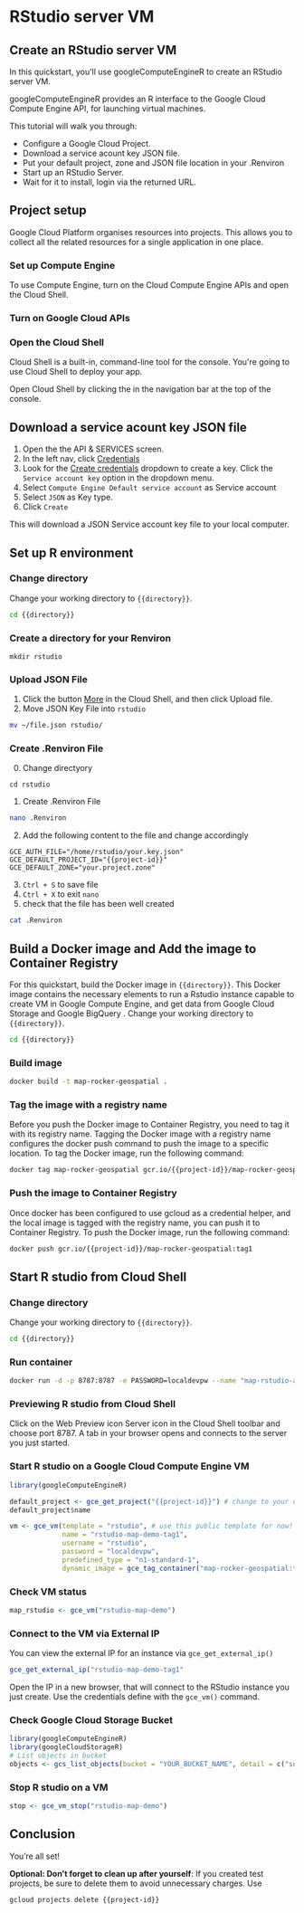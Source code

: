 # RStudio server VM
<walkthrough-watcher-constant value="~/r-on-gcp/docker/simple" key="directory"></walkthrough-watcher-constant>

## Create an RStudio server VM

<walkthrough-tutorial-duration duration="15"></walkthrough-tutorial-duration>

In this quickstart, you'll use googleComputeEngineR to create an RStudio server VM.

googleComputeEngineR provides an R interface to the Google Cloud Compute Engine API, for launching virtual machines.

This tutorial will walk you through:

* Configure a Google Cloud Project.
* Download a service acount key JSON file.
* Put your default project, zone and JSON file location in your .Renviron
* Start up an RStudio Server.
* Wait for it to install, login via the returned URL.

## Project setup

Google Cloud Platform organises resources into projects. This allows you to
collect all the related resources for a single application in one place.

<walkthrough-project-billing-setup></walkthrough-project-billing-setup>
<walkthrough-project-permissions permissions="compute.instances.create"></walkthrough-project-permissions>

### Set up Compute Engine

To use Compute Engine, turn on the Cloud Compute Engine APIs and open the Cloud Shell.

### Turn on Google Cloud APIs

<walkthrough-enable-apis apis="compute.googleapis.com,storage_component,storage_api">
</walkthrough-enable-apis>

### Open the Cloud Shell

Cloud Shell is a built-in, command-line tool for the console. You're going to use
Cloud Shell to deploy your app.

Open Cloud Shell by clicking the
<walkthrough-cloud-shell-icon></walkthrough-cloud-shell-icon> in the navigation bar at the top of the console.

## Download a service acount key JSON file

1. Open the the API & SERVICES screen.
<walkthrough-menu-navigation sectionid="API_SECTION"></walkthrough-menu-navigation>
2. In the left nav, click [Credentials][spotlight-credentials-menu]
3. Look for the [Create credentials][spotlight-create-credentials-menu] dropdown to create a key. Click the ```Service account key``` option in the dropdown menu.
4. Select ```Compute Engine Default service account``` as Service account
5. Select ```JSON``` as Key type.
6. Click ```Create```

This will download a JSON Service account key file to your local computer.

## Set up R environment
### Change directory
Change your working directory to `{{directory}}`.
```bash
cd {{directory}}
```
### Create a directory for your Renviron
```
mkdir rstudio
```
### Upload JSON File
1. Click the button [More][spotlight-more-cloud-shell-menu] in the Cloud Shell, and then click Upload file.
2. Move JSON Key File into ```rstudio```
```bash
mv ~/file.json rstudio/
```
### Create .Renviron File
0. Change directyory
```
cd rstudio
```
1. Create .Renviron File
```bash
nano .Renviron
```
2. Add the following content to the file and change accordingly 
```
GCE_AUTH_FILE="/home/rstudio/your.key.json" 
GCE_DEFAULT_PROJECT_ID="{{project-id}}"
GCE_DEFAULT_ZONE="your.project.zone"
```
3. ```Ctrl + S``` to save file
4. ```Ctrl + X``` to exit ```nano```
5. check that the file has been well created
```bash
cat .Renviron
```
## Build a Docker image and Add the image to Container Registry
For this quickstart, build the Docker image in `{{directory}}`. This Docker image contains the necessary elements to run a Rstudio instance capable to create VM in Google Compute Engine, and get data from Google Cloud Storage and Google BigQuery .
Change your working directory to `{{directory}}`.
```bash
cd {{directory}}
```
### Build image
```bash
docker build -t map-rocker-geospatial .
```
### Tag the image with a registry name
Before you push the Docker image to Container Registry, you need to tag it with its registry name. Tagging the Docker image with a registry name configures the docker push command to push the image to a specific location. 
To tag the Docker image, run the following command:
```bash
docker tag map-rocker-geospatial gcr.io/{{project-id}}/map-rocker-geospatial:tag1
```
### Push the image to Container Registry
Once docker has been configured to use gcloud as a credential helper, and the local image is tagged with the registry name, you can push it to Container Registry.
To push the Docker image, run the following command:
```bash
docker push gcr.io/{{project-id}}/map-rocker-geospatial:tag1
```

## Start R studio from Cloud Shell

### Change directory
Change your working directory to `{{directory}}`.
```bash
cd {{directory}}
```

### Run container
```bash
docker run -d -p 8787:8787 -e PASSWORD=localdevpw --name "map-rstudio-app" map-rocker-geospatial
```

### Previewing R studio from Cloud Shell

Click on the Web Preview icon Server icon in the Cloud Shell toolbar <walkthrough-web-preview-icon></walkthrough-web-preview-icon> and choose port 8787. 
A tab in your browser opens and connects to the server you just started.

### Start R studio on a Google Cloud Compute Engine VM

```R
library(googleComputeEngineR)

default_project <- gce_get_project("{{project-id}}") # change to your own key
default_project$name

vm <- gce_vm(template = "rstudio", # use this public template for now! custom templates for map specific modelling to be added soon
             name = "rstudio-map-demo-tag1",
             username = "rstudio",
             password = "localdevpw",
             predefined_type = "n1-standard-1",
             dynamic_image = gce_tag_container("map-rocker-geospatial:tag1", project = "{{project-id}}")
```

### Check VM status
```R
map_rstudio <- gce_vm("rstudio-map-demo")
```

### Connect to the VM via External IP
You can view the external IP for an instance via ```gce_get_external_ip()```
```R
gce_get_external_ip("rstudio-map-demo-tag1"
```
Open the IP in a new browser, that will connect to the RStudio instance you just create. Use the credentials define with the ```gce_vm()``` command.

### Check Google Cloud Storage Bucket
```R
library(googleComputeEngineR)
library(googleCloudStorageR)
# List objects in bucket
objects <- gcs_list_objects(bucket = "YOUR_BUCKET_NAME", detail = c("summary"))
```
### Stop R studio on a VM
```R
stop <- gce_vm_stop("rstudio-map-demo")
```
## Conclusion

<walkthrough-conclusion-trophy></walkthrough-conclusion-trophy>

You’re all set!

**Optional: Don’t forget to clean up after yourself**: If you created test projects, be sure to delete them to avoid unnecessary charges. Use 
```bash
gcloud projects delete {{project-id}}
```
[spotlight-credentials-menu]: walkthrough://spotlight-pointer?cssSelector=#cfctest-section-nav-item-credentials
[spotlight-more-cloud-shell-menu]: walkthrough://spotlight-pointer?cssSelector=.p6n-devshell-more-settings
[spotlight-create-credentials-menu]: walkthrough://spotlight-pointer?cssSelector=.jfk-button-primary